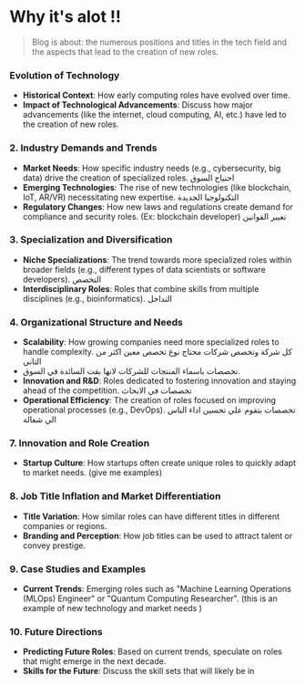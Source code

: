 # Why it's alot !!
> Blog is about: the numerous positions and titles in the tech field and the aspects that lead to the creation of new roles.
### **Evolution of Technology**

- **Historical Context**: How early computing roles have evolved over time.
- **Impact of Technological Advancements**: Discuss how major advancements (like the internet, cloud computing, AI, etc.) have led to the creation of new roles.

### 2. **Industry Demands and Trends**

- **Market Needs**: How specific industry needs (e.g., cybersecurity, big data) drive the creation of specialized roles. احتياج السوق
- **Emerging Technologies**: The rise of new technologies (like blockchain, IoT, AR/VR) necessitating new expertise. التكنولوجيا الجديدة
- **Regulatory Changes**: How new laws and regulations create demand for compliance and security roles. (Ex: blockchain developer) تغيير القوانين

### 3. **Specialization and Diversification**

- **Niche Specializations**: The trend towards more specialized roles within broader fields (e.g., different types of data scientists or software developers). التخصص
- **Interdisciplinary Roles**: Roles that combine skills from multiple disciplines (e.g., bioinformatics). التداخل

### 4. **Organizational Structure and Needs**

- **Scalability**: How growing companies need more specialized roles to handle complexity. كل شركة وتخصص شركات محتاج نوع تخصص معين اكثر من التاني 
- تخصصات باسماء المنتجات للشركات لانها بقت السائدة في السوق.
- **Innovation and R&D**: Roles dedicated to fostering innovation and staying ahead of the competition. تخصصات في الابحاث 
- **Operational Efficiency**: The creation of roles focused on improving operational processes (e.g., DevOps). تخصصات بتقوم علي تحسين اداء الناس الي شغالة

### 7. **Innovation and Role Creation**

- **Startup Culture**: How startups often create unique roles to quickly adapt to market needs. (give me examples)

### 8. **Job Title Inflation and Market Differentiation**

- **Title Variation**: How similar roles can have different titles in different companies or regions.
- **Branding and Perception**: How job titles can be used to attract talent or convey prestige.

### 9. **Case Studies and Examples**
- **Current Trends**: Emerging roles such as "Machine Learning Operations (MLOps) Engineer" or "Quantum Computing Researcher". (this is an example of new technology and market needs )

### 10. **Future Directions**
- **Predicting Future Roles**: Based on current trends, speculate on roles that might emerge in the next decade.
- **Skills for the Future**: Discuss the skill sets that will likely be in 
